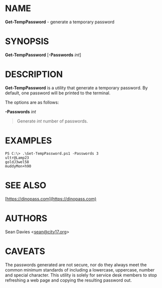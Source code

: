 # NAME

**Get-TempPassword** - generate a temporary password

# SYNOPSIS

**Get-TempPassword**
\[**-Passwords**&nbsp;*int*]

# DESCRIPTION

**Get-TempPassword**
is a utility that generate a temporary password.
By default, one password will be printed to the terminal.

The options are as follows:

**-Passwords** *int*

> Generate
> *int*
> number of passwords.

# EXAMPLES

	PS C:\> .\Get-TempPassword.ps1 -Passwords 3
	ultr@Lamp23
	goldJ3wel58
	muddyMon+h90

# SEE ALSO

[https://dinopass.com](https://dinopass.com)

# AUTHORS

Sean Davies &lt;[sean@city17.org](mailto:sean@city17.org)&gt;

# CAVEATS

The passwords generated are not secure, nor do they always meet the common
minimum standards of including a lowercase, uppercase, number and special
character.
This utility is solely for service desk members to stop refreshing a web page
and copying the resulting password out.
